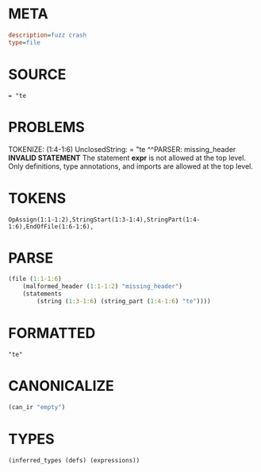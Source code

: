 # META
~~~ini
description=fuzz crash
type=file
~~~
# SOURCE
~~~roc
= "te
~~~
# PROBLEMS
TOKENIZE: (1:4-1:6) UnclosedString:
= "te
   ^^PARSER: missing_header
**INVALID STATEMENT**
The statement **expr** is not allowed at the top level.
Only definitions, type annotations, and imports are allowed at the top level.

# TOKENS
~~~zig
OpAssign(1:1-1:2),StringStart(1:3-1:4),StringPart(1:4-1:6),EndOfFile(1:6-1:6),
~~~
# PARSE
~~~clojure
(file (1:1-1:6)
	(malformed_header (1:1-1:2) "missing_header")
	(statements
		(string (1:3-1:6) (string_part (1:4-1:6) "te"))))
~~~
# FORMATTED
~~~roc
"te"
~~~
# CANONICALIZE
~~~clojure
(can_ir "empty")
~~~
# TYPES
~~~clojure
(inferred_types (defs) (expressions))
~~~